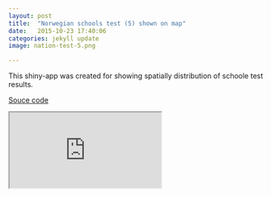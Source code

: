 ```yaml
---
layout: post
title:  "Norwegian schools test (5) shown on map"
date:   2015-10-23 17:40:06
categories: jekyll update
image: nation-test-5.png

---
```




This shiny-app was created for showing spatially distribution of schoole test results. 

[Souce code](https://github.com/shinysolutions/NationalTest5)

<iframe src="http://82.164.5.46:3838/NationalTest5"></iframe><br>
